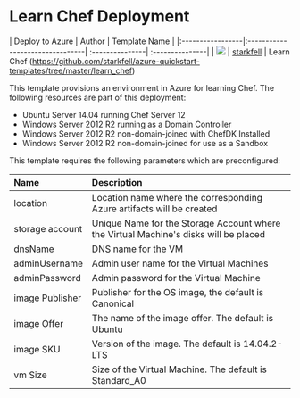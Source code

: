# Learn Chef Deployment

| Deploy to Azure  | Author                          | Template Name   |
|:-----------------|:--------------------------------| :---------------| :---------------|
| <a href="https://portal.azure.com/#create/Microsoft.Template/uri/https%3A%2F%2Fraw.githubusercontent.com%2Fstarkfell%2Fazure-quickstart-templates%2Fmaster%2Flearn_chef%2Fazuredeploy.json" target="_blank"><img src="http://azuredeploy.net/deploybutton_small.png"/></a> | [starkfell](https://github.com/starkfell) | Learn Chef (https://github.com/starkfell/azure-quickstart-templates/tree/master/learn_chef)


 This template provisions an environment in Azure for learning Chef.
 The following resources are part of this deployment:
 - Ubuntu Server 14.04 running Chef Server 12
 - Windows Server 2012 R2 running as a Domain Controller
 - Windows Server 2012 R2 non-domain-joined with ChefDK Installed
 - Windows Server 2012 R2 non-domain-joined for use as a Sandbox

 
 This template requires the following parameters which are preconfigured:


| Name             | Description                     |
|:-----------------| :--------------------------------|
| location | Location name where the corresponding Azure artifacts will be created |
| storage account  | Unique  Name for the Storage Account where the Virtual Machine's disks will be placed |
| dnsName | DNS name for the VM |
| adminUsername  | Admin user name for the Virtual Machines  |
| adminPassword  | Admin password for the Virtual Machine  |
| image Publisher <Optional> | Publisher for the OS image, the default is Canonical|
| image Offer <Optional> | The name of the image offer. The default is Ubuntu |
| image SKU  <Optional> | Version of the image. The default is 14.04.2-LTS |
| vm Size  <Optional> | Size of the Virtual Machine. The default is Standard_A0 |
